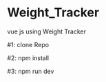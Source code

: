 # Weight_Tracker
vue js using Weight Tracker

#1: 
clone Repo

#2: 
npm install 

#3:
npm run dev 

